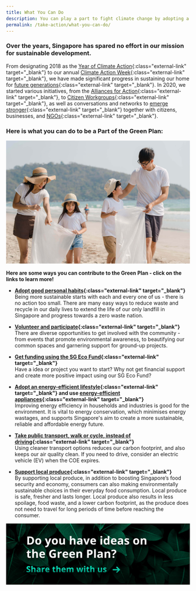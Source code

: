```yaml
---
title: What You Can Do
description: You can play a part to fight climate change by adopting a sustainable lifestyle and habits. Learn how you can help with the Green Plan for Individuals. 
permalink: /take-action/what-you-can-do/
---
```


### Over the years, Singapore has spared no effort in our mission for sustainable development.  
From designating 2018 as the [Year of Climate Action](https://www.mse.gov.sg/resource-room/category/2018-12-14-newsletter-year-of-climate-action-key-initiatives/){:class="external-link" target="_blank"} to our annual [Climate Action Week](https://mse.gov.sg/resource-room/category/2020-08-14-press-release-on-singapore-climate-action-week/){:class="external-link" target="_blank"}, we have made significant progress in sustaining our home for [future generations](https://www.singaporebudget.gov.sg/budget_2020/budget-speech/d-sustaining-singapores-success-for-our-future-generations){:class="external-link" target="_blank"}. In 2020, we started various initiatives, from the [Alliances for Action](https://www.mti.gov.sg/-/media/MTI/Newsroom/Press-Releases/2020/11/EST-Press-Release---19-Nov-2020.pdf){:class="external-link" target="_blank"}, to [Citizen Workgroups](https://www.mse.gov.sg/resource-room/category/2020-09-26-speech-on-reducing-excessive-consumption-of-disposables/){:class="external-link" target="_blank"}, as well as conversations and networks to [emerge stronger](https://emergingstronger.sg/){:class="external-link" target="_blank"} together with citizens, businesses, and [NGOs](https://www.towardszerowaste.gov.sg/green-groups-in-singapore/){:class="external-link" target="_blank"}. 

### Here is **what you can do** to be a Part of the Green Plan:

![What You Can Do](/images/greenplan/gp_individual.jpg)

**Here are some ways you can contribute to the Green Plan - click on the links to learn more!**

- **[Adopt good personal habits](https://www.mse.gov.sg/take-action/individuals){:class="external-link" target="_blank"}**  
Being more sustainable starts with each and every one of us - there is no action too small. There are many easy ways to reduce waste and recycle in our daily lives to extend the life of our only landfill in Singapore and progress towards a zero waste nation.  
  

- **[Volunteer and participate](https://www.nea.gov.sg/programmes-grants/volunteering){:class="external-link" target="_blank"}**  
There are diverse opportunities to get involved with the community - from events that promote environmental awareness, to beautifying our common spaces and garnering support for ground-up projects.  
  

- **[Get funding using the SG Eco Fund](https://www.sgeco.gov.sg/){:class="external-link" target="_blank"}**  
Have a idea or project you want to start? Why not get financial support and create more positive impact using our SG Eco Fund?  
<!-- - [Reduce water wastage](https://www.pub.gov.sg/savewater){:class="external-link" target="_blank"} and use water-efficient appliances -->
<!-- - [Reduce, Reuse and Recycle](https://www.nea.gov.sg/our-services/waste-management/3r-programmes-and-resources/waste-minimisation-and-recycling){:class="external-link" target="_blank"} Right -->
<!-- - Buy, order, use only what you need -->
<!-- - [BYO bag, container](https://www.towardszerowaste.gov.sg/zero-waste-masterplan/chapter3/packaging/){:class="external-link" target="_blank"}, etc -->
<!-- - Repair/upcycle instead of buying new items  -->
<!-- - Switch off electrical appliances at the socket  
<!-- - Use a fan instead of the air-con, or set it at 25 degrees   -->
- **[Adopt an energy-efficient lifestyle](https://www.ema.gov.sg/industry-energy-efficiency.aspx){:class="external-link" target="_blank"} and use [energy-efficient appliances](https://www.nea.gov.sg/our-services/climate-change-energy-efficiency/energy-efficiency/household-sector/the-energy-label){:class="external-link" target="_blank"}**  
Improving energy efficiency in households and industries is good for the environment. It is vital to energy conservation, which minimises energy wastages, and supports Singapore's aim to create a more sustainable, reliable and affordable energy future.  

  
- **[Take public transport, walk or cycle, instead of driving](https://www.mot.gov.sg/about-mot/land-transport/sustainable-transport){:class="external-link" target="_blank"}**  
Using cleaner transport options reduces our carbon footprint, and also keeps our air quality clean. If you need to drive, consider an electric vehicle (EV) when the COE expires.  
 
  
- **[Support local produce](https://www.sfa.gov.sg/food-farming/sgfoodstory/supporting-local-produce){:class="external-link" target="_blank"}**  
By supporting local produce, in addition to boosting Singapore’s food security and economy, consumers can also making environmentally sustainable choices in their everyday food consumption. Local produce is safe, fresher and lasts longer. Local produce also results in less spoilage, food waste, and a lower carbon footprint, as the produce does not need to travel for long periods of time before reaching the consumer.
      
<!-- Grow edibles in own/community/allotment gardens, or participate in tree planting and habitat enhancement [programmes](https://www.nparks.gov.sg/treessg/one-million-trees-movement){:class="external-link" target="_blank"} organised by NParks. -->

<!-- Use [our resources](https://www.mse.gov.sg/resources/){:class="external-link" target="_blank"} to help you kickstart your own sustainability projects   -->

[![Ideas](/images/framework/framework_ideas.jpg)](https://form.gov.sg/6013d365bedd790011bb9c86)